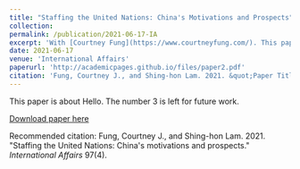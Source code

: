 ```yaml
---
title: "Staffing the United Nations: China's Motivations and Prospects"
collection:
permalink: /publication/2021-06-17-IA
excerpt: 'With [Courtney Fung](https://www.courtneyfung.com/). This paper is about testing. The number 3 is left for future work. A developing public commentary views China as exerting influence in international organizations to legitimize and disseminate PRC foreign policy values and interests. This article examines an understudied source identified by PRC elites to promote influence in the United Nations system: dispatching PRC nationals as international civil servants, specifically in a targeted pursuit of executive leadership positions. Using decades of UN staffing data, we find that apart from Russia, China holds the fewest executive leadership posts among the aspiring and permanent members of the UN Security Council. Moreover, China is yet to lead an agency addressing international security matters. US and European staff contributions are significantly higher at all staffing levels of the international civil service. Still, the data shows that China made modest, targeted gains in most specialized UN agencies, and agencies headed by PRC nationals show faster increases in PRC staff members, though all base numbers were low. We draw from Chinese-language sources to discuss issues facing China in increasing its international civil service numbers, affecting the country's ability to shape global governance.'
date: 2021-06-17
venue: 'International Affairs'
paperurl: 'http://academicpages.github.io/files/paper2.pdf'
citation: 'Fung, Courtney J., and Shing-hon Lam. 2021. &quot;Paper Title Number 2.&quot; <i>Journal 1</i>. 1(2).'
---
```

This paper is about Hello. The number 3 is left for future work.

[Download paper here](http://academicpages.github.io/files/paper2.pdf)

Recommended citation: Fung, Courtney J., and Shing-hon Lam. 2021. "Staffing the United Nations: China's motivations and prospects." <i>International Affairs</i> 97(4).
